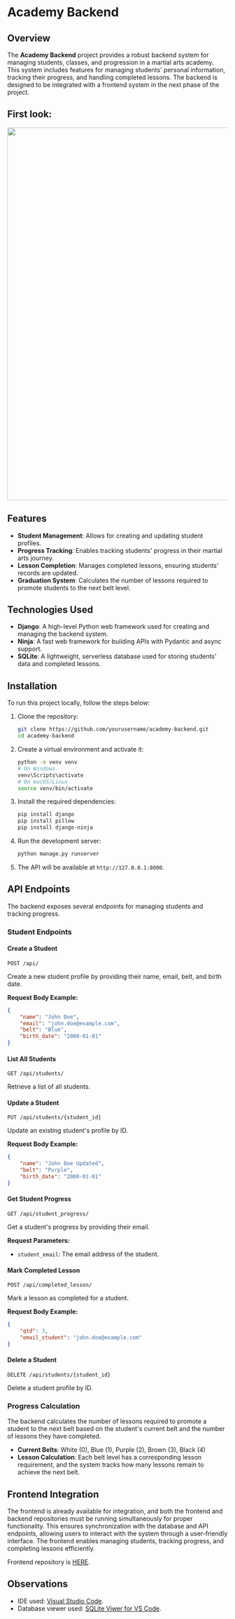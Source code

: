 # Academy Backend

## Overview

The **Academy Backend** project provides a robust backend system for managing students, classes, and progression in a martial arts academy. This system includes features for managing students' personal information, tracking their progress, and handling completed lessons. The backend is designed to be integrated with a frontend system in the next phase of the project.

## First look:

<p align="center">
<img src="https://github.com/user-attachments/assets/3dd9a728-7c05-4964-9307-127157d28295" alt="" width="850">
</p>


## Features

- **Student Management**: Allows for creating and updating student profiles.
- **Progress Tracking**: Enables tracking students' progress in their martial arts journey.
- **Lesson Completion**: Manages completed lessons, ensuring students' records are updated.
- **Graduation System**: Calculates the number of lessons required to promote students to the next belt level.

## Technologies Used

- **Django**: A high-level Python web framework used for creating and managing the backend system.
- **Ninja**: A fast web framework for building APIs with Pydantic and async support.
- **SQLite**: A lightweight, serverless database used for storing students' data and completed lessons.

## Installation

To run this project locally, follow the steps below:

1. Clone the repository:

   ```bash
   git clone https://github.com/yourusername/academy-backend.git
   cd academy-backend
   ```

2. Create a virtual environment and activate it:

   ```bash
   python -m venv venv
   # On Windows
   venv\Scripts\activate
   # On macOS/Linux
   source venv/bin/activate
   ```

3. Install the required dependencies:

   ```bash
   pip install django
   pip install pillow
   pip install django-ninja
   ```

4. Run the development server:

   ```bash
   python manage.py runserver
   ```

5. The API will be available at `http://127.0.0.1:8000`.

## API Endpoints

The backend exposes several endpoints for managing students and tracking progress.

### Student Endpoints

#### Create a Student

`POST /api/`

Create a new student profile by providing their name, email, belt, and birth date.

**Request Body Example:**

```json
{
    "name": "John Doe",
    "email": "john.doe@example.com",
    "belt": "Blue",
    "birth_date": "2000-01-01"
}
```

#### List All Students

`GET /api/students/`

Retrieve a list of all students.

#### Update a Student

`PUT /api/students/{student_id}`

Update an existing student's profile by ID.

**Request Body Example:**

```json
{
    "name": "John Doe Updated",
    "belt": "Purple",
    "birth_date": "2000-01-01"
}
```

#### Get Student Progress

`GET /api/student_progress/`

Get a student's progress by providing their email.

**Request Parameters:**

- `student_email`: The email address of the student.

#### Mark Completed Lesson

`POST /api/completed_lesson/`

Mark a lesson as completed for a student.

**Request Body Example:**

```json
{
    "qtd": 3,
    "email_student": "john.doe@example.com"
}
```

#### Delete a Student

`DELETE /api/students/{student_id}`

Delete a student profile by ID.

### Progress Calculation

The backend calculates the number of lessons required to promote a student to the next belt based on the student's current belt and the number of lessons they have completed.

- **Current Belts**: White (0), Blue (1), Purple (2), Brown (3), Black (4)
- **Lesson Calculation**: Each belt level has a corresponding lesson requirement, and the system tracks how many lessons remain to achieve the next belt.

## Frontend Integration

The frontend is already available for integration, and both the frontend and backend repositories must be running simultaneously for proper functionality. This ensures synchronization with the database and API endpoints, allowing users to interact with the system through a user-friendly interface. The frontend enables managing students, tracking progress, and completing lessons efficiently.

Frontend repository is <a href="https://github.com/JustAnotherBitt/Academy-Frontend">HERE</a>.

## Observations
- IDE used: <a href="https://code.visualstudio.com/download">Visual Studio Code</a>.
- Database viewer used: <a href="https://github.com/qwtel/sqlite-viewer-vscode">SQLite Viwer for VS Code</a>.
